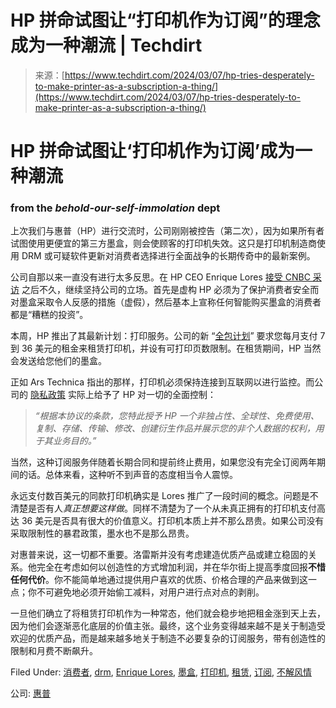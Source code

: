 <!--yml

category: 未分类

日期：2024-05-28 18:17:09

-->

# HP 拼命试图让“打印机作为订阅”的理念成为一种潮流 | Techdirt

> 来源：[https://www.techdirt.com/2024/03/07/hp-tries-desperately-to-make-printer-as-a-subscription-a-thing/](https://www.techdirt.com/2024/03/07/hp-tries-desperately-to-make-printer-as-a-subscription-a-thing/)

# HP 拼命试图让‘打印机作为订阅’成为一种潮流

### from the *behold-our-self-immolation* dept

上次我们与惠普（HP）进行交流时，公司刚刚被控告（第二次），因为如果所有者试图使用更便宜的第三方墨盒，则会使顾客的打印机失效。这只是打印机制造商使用 DRM 或可疑软件更新对消费者选择进行全面战争的长期传奇中的最新案例。

公司自那以来一直没有进行太多反思。在 HP CEO Enrique Lores [接受 CNBC 采访](https://www.youtube.com/watch?v=QPRMyQSZGuY) 之后不久，继续坚持公司的立场。首先是虚构 HP 必须为了保护消费者安全而对墨盒采取令人反感的措施（虚假），然后基本上宣称任何智能购买墨盒的消费者都是“糟糕的投资”。

本周，HP 推出了其最新计划：打印服务。公司的新 “[全包计划](https://www.hp.com/us-en/all-in-plan/printers.html)” 要求您每月支付 7 到 36 美元的租金来租赁打印机，并设有可打印页数限制。在租赁期间，HP 当然会发送给您他们的墨盒。

正如 Ars Technica 指出的那样，打印机必须保持连接到互联网以进行监控。而公司的 [隐私政策](https://www.hp.com/us-en/privacy/privacy.html?jumpid=in_R11928_%2Fus%2Fen%2Fcorp%2Fprivacy-central%2Fprivacy-statements&utm_medium=af&utm_source=aw&utm_campaign=Skimlinks&utm_content=78888_Skimlinks_) 实际上给予了 HP 对一切的全面控制：

> *“根据本协议的条款，您特此授予 HP 一个非独占性、全球性、免费使用、复制、存储、传输、修改、创建衍生作品并展示您的非个人数据的权利，用于其业务目的。”*

当然，这种订阅服务伴随着长期合同和提前终止费用，如果您没有完全订阅两年期间的话。总体来看，这种听不到声音的态度相当令人震惊。

永远支付数百美元的同款打印机确实是 Lores 推广了一段时间的概念。问题是不清楚是否有人*真正想要这样做*。同样不清楚为了一个从未真正拥有的打印机支付高达 36 美元是否具有很大的价值意义。打印机本质上并不那么昂贵。如果公司没有采取限制性的暴君政策，墨水也不是那么昂贵。

对惠普来说，这一切都不重要。洛雷斯并没有考虑建造优质产品或建立稳固的关系。他完全在考虑如何以创造性的方式增加利润，并在华尔街上提高季度回报**不惜任何代价**。你不能简单地通过提供用户喜欢的优质、价格合理的产品来做到这一点；你不可避免地必须开始偷工减料，对用户进行点对点的剥削。

一旦他们确立了将租赁打印机作为一种常态，他们就会稳步地把租金涨到天上去，因为他们会逐渐恶化底层的价值主张。最终，这个业务变得越来越不是关于制造受欢迎的优质产品，而是越来越多地关于制造不必要复杂的订阅服务，带有创造性的限制和月费不断飙升。

Filed Under: [消费者](https://www.techdirt.com/tag/consumers/), [drm](https://www.techdirt.com/tag/drm/), [Enrique Lores](https://www.techdirt.com/tag/enrique-lores/), [墨盒](https://www.techdirt.com/tag/ink-cartridges/), [打印机](https://www.techdirt.com/tag/printers/), [租赁](https://www.techdirt.com/tag/rentals/), [订阅](https://www.techdirt.com/tag/subscription/), [不解风情](https://www.techdirt.com/tag/tone-deaf-2/)

公司: [惠普](https://www.techdirt.com/company/hp/)
